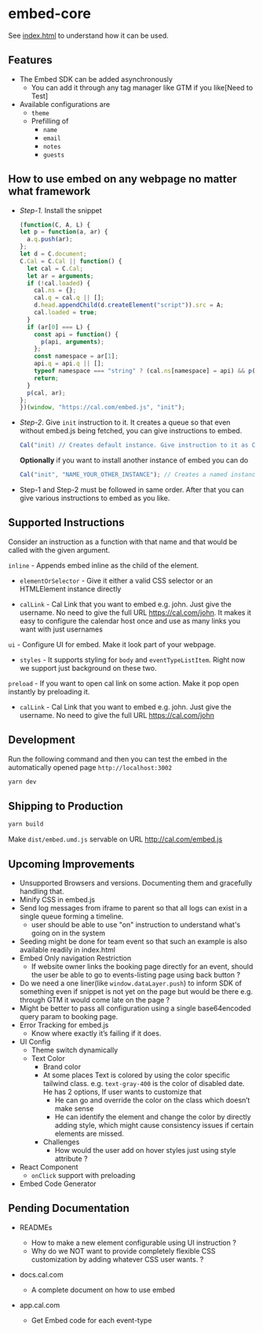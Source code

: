 # embed-core

See [index.html](index.html) to understand how it can be used.

## Features

- The Embed SDK can be added asynchronously
  - You can add it through any tag manager like GTM if you like[Need to Test]
- Available configurations are
  - `theme`
  - Prefilling of
    - `name`
    - `email`
    - `notes`
    - `guests`

## How to use embed on any webpage no matter what framework

- _Step-1._ Install the snippet

    ```javascript
    (function(C, A, L) {
    let p = function(a, ar) {
      a.q.push(ar);
    };
    let d = C.document;
    C.Cal = C.Cal || function() {
      let cal = C.Cal;
      let ar = arguments;
      if (!cal.loaded) {
        cal.ns = {};
        cal.q = cal.q || [];
        d.head.appendChild(d.createElement("script")).src = A;
        cal.loaded = true;
      }
      if (ar[0] === L) {
        const api = function() {
          p(api, arguments);
        };
        const namespace = ar[1];
        api.q = api.q || [];
        typeof namespace === "string" ? (cal.ns[namespace] = api) && p(api, ar) : p(cal, ar);
        return;
      }
      p(cal, ar);
    };
  })(window, "https://cal.com/embed.js", "init");
  ```

- _Step-2_. Give `init` instruction to it. It creates a queue so that even without embed.js being fetched, you can give instructions to embed.

    ```javascript
    Cal("init) // Creates default instance. Give instruction to it as Cal("instruction")
    ```

    **Optionally** if you want to install another instance of embed you can do

    ```javascript
    Cal("init", "NAME_YOUR_OTHER_INSTANCE"); // Creates a named instance. Give instructions to it as Cal.ns.NAME_YOUR_OTHER_INSTANCE("instruction")
    ```

- Step-1 and Step-2 must be followed in same order. After that you can give various instructions to embed as you like.

## Supported Instructions

Consider an instruction as a function with that name and that would be called with the given argument.

`inline` - Appends embed inline as the child of the element.

- `elementOrSelector` - Give it either a valid CSS selector or an HTMLElement instance directly

- `calLink` - Cal Link that you want to embed e.g. john. Just give the username. No need to give the full URL <https://cal.com/john>. It makes it easy to configure the calendar host once and use as many links you want with just usernames

`ui` - Configure UI for embed. Make it look part of your webpage.

- `styles` - It supports styling for `body` and `eventTypeListItem`. Right now we support just background on these two.

`preload` - If you want to open cal link on some action. Make it pop open instantly by preloading it.

- `calLink` - Cal Link that you want to embed e.g. john. Just give the username. No need to give the full URL <https://cal.com/john>

## Development

Run the following command and then you can test the embed in the automatically opened page `http://localhost:3002`

```bash
yarn dev
```

## Shipping to Production

```bash
yarn build
```

Make `dist/embed.umd.js` servable on URL <http://cal.com/embed.js>

## Upcoming Improvements

- Unsupported Browsers and versions. Documenting them and gracefully handling that.
- Minify CSS in embed.js
- Send log messages from iframe to parent so that all logs can exist in a single queue forming a timeline.
  - user should be able to use "on" instruction to understand what's going on in the system
- Seeding might be done for team event so that such an example is also available readily in index.html
- Embed Only navigation Restriction
  - If website owner links the booking page directly for an event, should the user be able to go to events-listing page using back button ?
- Do we need a one liner(like `window.dataLayer.push`) to inform SDK of something even if snippet is not yet on the page but would be there e.g. through GTM it would come late on the page ?
- Might be better to pass all configuration using a single base64encoded query param to booking page.
- Error Tracking for embed.js
  - Know where exactly it’s failing if it does.
- UI Config
  - Theme switch dynamically
  - Text Color
    - Brand color
    - At some places Text is colored by using the color specific tailwind class. e.g. `text-gray-400` is the color of disabled date. He has 2 options, If user wants to customize that
      - He can go and override the color on the class which doesn’t make sense
      - He can identify the element and change the color by directly adding style, which might cause consistency issues if certain elements are missed.
    - Challenges
      - How would the user add on hover styles just using style attribute ?
- React Component
  - `onClick` support with preloading
- Embed Code Generator

## Pending Documentation

- READMEs
  - How to make a new element configurable using UI instruction ?
  - Why do we NOT want to provide completely flexible CSS customization by adding whatever CSS user wants. ?

- docs.cal.com
  - A complete document on how to use embed

- app.cal.com
  - Get Embed code for each event-type
